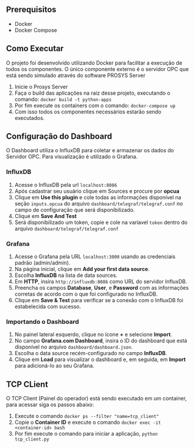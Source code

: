 ## Prerequisitos
- Docker
- Docker Compose

## Como Executar
O projeto foi desenvolvido utilizando Docker para facilitar a execução de todos os componentes. O único componente externo é o servidor OPC que está sendo simulado através do software PROSYS Server
1. Inicie o Prosys Server
1. Faça o build das aplicações na raiz desse projeto, executando o comando: `docker build -t python-apps`
2. Por fim execute os containers com o comando: `docker-compose up`
3. Com isso todos os componentes necessários estarão sendo executados.

## Configuração do Dashboard
O Dashboard utiliza o InfluxDB para coletar e armazenar os dados do Servidor OPC. Para visualização é utilizado o Grafana.
### InfluxDB
1. Acesse o InfluxDB pela url `localhost:8086`
2. Após cadastrar seu usuário clique em Sources e procure por **opcua**
3. Clique em **Use this plugin** e cole todas as informações disponível na seção `inputs.opcua` do arquivo `dashboard/telegraf/telegraf.conf` no campo de configuração que será disponibilizado.
4. Clique em **Save And Test**
5. Será disponibilizado um token, copie e cole na varíavel `token` dentro do arquivo `dashboard/telegraf/telegraf.conf`

### Grafana

1. Acesse o Grafana pela URL `localhost:3000` usando as credenciais padrão (admin/admin).
2. Na página inicial, clique em **Add your first data source**.
3. Escolha **InfluxDB** na lista de data sources.
4. Em **HTTP**, insira `http://influxdb:8086` como URL do servidor InfluxDB.
5. Preencha os campos **Database**, **User**, e **Password** com as informações corretas de acordo com o que foi configurado no InfluxDB.
6. Clique em **Save & Test** para verificar se a conexão com o InfluxDB foi estabelecida com sucesso.

### Importando o Dashboard

1. No painel lateral esquerdo, clique no ícone **+** e selecione **Import**.
2. No campo **Grafana.com Dashboard**, insira o ID do dashboard que está disponível no arquivo `dashboard/dashboard.json`.
3. Escolha o data source recém-configurado no campo **InfluxDB**.
4. Clique em **Load** para visualizar o dashboard e, em seguida, em **Import** para adicioná-lo ao seu Grafana.

## TCP CLient
O TCP Client (Painel do operador) está sendo executado em um container, para acessar siga os passos abaixo:
1. Execute o comando `docker ps --filter "name=tcp_client"`
2. Copie o **Container ID** e execute o comando `docker exec -it <container-id> bash`
3. Por fim execute o comando para iniciar a aplicação, `python tcp_client.py`
